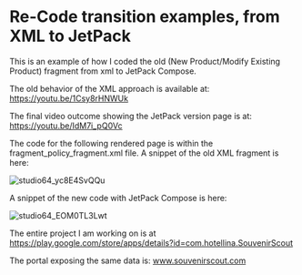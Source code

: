 # Re-Code transition examples, from XML to JetPack
This is an example of how I coded the old (New Product/Modify Existing Product) fragment from xml to JetPack Compose.

The old behavior of the XML approach is available at:
https://youtu.be/1Csy8rHNWUk

The final video outcome showing the JetPack version page is at: 
https://youtu.be/IdM7i_pQ0Vc

The code for the following rendered page is within the fragment_policy_fragment.xml file. 
A snippet of the old XML fragment is here:

![studio64_yc8E4SvQQu](https://github.com/hotellinawebmaster/SouvenirScoutJetPackNewProductFragment/assets/73776127/517b240b-8965-4982-ab22-cf1088fdb66d)




A snippet of the new code with JetPack Compose is here:

![studio64_EOM0TL3Lwt](https://github.com/hotellinawebmaster/SouvenirScoutJetPackNewProductFragment/assets/73776127/b362058c-cd2a-4a25-9740-e3beb7eaf5f6)




The entire project I am working on is at 
https://play.google.com/store/apps/details?id=com.hotellina.SouvenirScout 

The portal exposing the same data is: 
www.souvenirscout.com 
